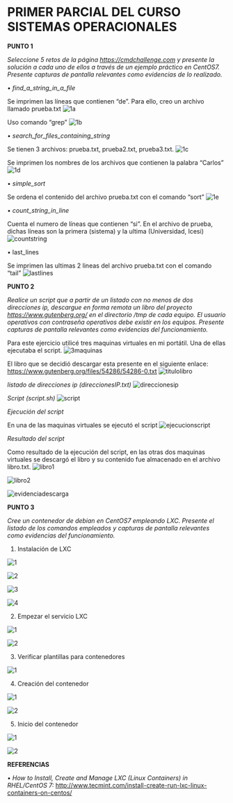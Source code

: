 # PRIMER PARCIAL DEL CURSO SISTEMAS OPERACIONALES


**PUNTO 1**

*Seleccione 5 retos de la página https://cmdchallenge.com y presente la solución a cada uno de ellos a través de un ejemplo práctico en 
CentOS7. Presente capturas de pantalla relevantes como evidencias de lo realizado.*

•	*find_a_string_in_a_file*

  Se imprimen las líneas que contienen “de”. Para ello, creo un archivo llamado prueba.txt
  ![1a](https://cloud.githubusercontent.com/assets/17281733/23804104/c1ad7cea-0586-11e7-951e-a8ff4c20a284.png)

  Uso comando “grep”
  ![1b](https://cloud.githubusercontent.com/assets/17281733/23804141/e0750c10-0586-11e7-8f04-7ce57e3af38b.png)
 
 
•	*search_for_files_containing_string*
  
  Se tienen 3 archivos: prueba.txt, prueba2.txt, prueba3.txt.
  ![1c](https://cloud.githubusercontent.com/assets/17281733/23804726/18651dd4-0589-11e7-9d05-1bcc5f3b4ba2.png)
  
   Se imprimen los nombres de los archivos que contienen la palabra “Carlos”
   ![1d](https://cloud.githubusercontent.com/assets/17281733/23804927/e16a2bac-0589-11e7-9f1d-44b8248554ff.png)
 

•	*simple_sort*

  Se ordena el contenido del archivo prueba.txt con el comando “sort”
  ![1e](https://cloud.githubusercontent.com/assets/17281733/23804978/101ad30c-058a-11e7-8160-3f502dc1a455.png)


•	*count_string_in_line*
  
  Cuenta el numero de líneas que contienen “si”. En el archivo de prueba, dichas líneas son la primera (sistema) y la ultima (Universidad,  Icesi)
  ![countstring](https://cloud.githubusercontent.com/assets/17281733/23805119/a3db5a80-058a-11e7-9552-509457e5245c.png)

 
•	last_lines

  Se imprimen las ultimas 2 lineas del archivo prueba.txt con el comando “tail”
  ![lastlines](https://cloud.githubusercontent.com/assets/17281733/23805150/c1407542-058a-11e7-9b2f-bdb46b071f41.png)

 

**PUNTO 2**

*Realice un script que a partir de un listado con no menos de dos direcciones ip, descargue en forma remota un libro del 
proyecto https://www.gutenberg.org/ en el directorio /tmp de cada equipo. El usuario operativos con contraseña operativos 
debe existir en los equipos. Presente capturas de pantalla relevantes como evidencias del funcionamiento.*


Para este ejercicio utilicé tres maquinas virtuales en mi portátil. Una de ellas ejecutaba el script. 
![3maquinas](https://cloud.githubusercontent.com/assets/17281733/23805214/f79e2b2a-058a-11e7-8062-dd2eb66feb0b.png)
 

El libro que se decidió descargar esta presente en el siguiente enlace: https://www.gutenberg.org/files/54286/54286-0.txt
![titulolibro](https://cloud.githubusercontent.com/assets/17281733/23805239/12b61f62-058b-11e7-9894-a5700c22521a.png)
 


*listado de direcciones ip (direccionesIP.txt)*
![direccionesip](https://cloud.githubusercontent.com/assets/17281733/23805278/3cb69242-058b-11e7-9ca1-9f0ab31e94e5.png)

 
*Script (script.sh)*
![script](https://cloud.githubusercontent.com/assets/17281733/23805320/692c05dc-058b-11e7-9808-4950d920579a.png)
 


*Ejecución del script*

En una de las maquinas virtuales se ejecutó el script
![ejecucionscript](https://cloud.githubusercontent.com/assets/17281733/23805393/aaf83828-058b-11e7-81e3-ced369a2c7a0.png)
 

*Resultado del script*

Como resultado de la ejecución del script, en las otras dos maquinas virtuales se descargó el libro y su contenido fue almacenado en el archivo libro.txt.
![libro1](https://cloud.githubusercontent.com/assets/17281733/23805426/d5b7b624-058b-11e7-800a-a328848bc5ce.png)

 
![libro2](https://cloud.githubusercontent.com/assets/17281733/23805449/f06f89f6-058b-11e7-92f6-e2d85a130ec0.png)


![evidenciadescarga](https://cloud.githubusercontent.com/assets/17281733/23805490/1504f486-058c-11e7-9185-ced65715f590.png)

 

**PUNTO 3**

*Cree un contenedor de debian en CentOS7 empleando LXC. Presente el listado de los comandos empleados y capturas de pantalla 
relevantes como evidencias del funcionamiento.*

1.	Instalación de LXC 
 
![1](https://cloud.githubusercontent.com/assets/17281733/23805728/0cd63580-058d-11e7-885d-930f4c425f17.png)

![2](https://cloud.githubusercontent.com/assets/17281733/23805736/18574368-058d-11e7-91b3-63caf0b388e9.png)

![3](https://cloud.githubusercontent.com/assets/17281733/23805745/293b9b70-058d-11e7-8a04-953e59acfee3.png)

![4](https://cloud.githubusercontent.com/assets/17281733/23805752/32cbe410-058d-11e7-9531-c49674004b58.png)
 
 
2.	Empezar el servicio LXC

![1](https://cloud.githubusercontent.com/assets/17281733/23805790/530a626a-058d-11e7-95b6-6c30d4973c85.png)
 
![2](https://cloud.githubusercontent.com/assets/17281733/23805825/75e74cda-058d-11e7-8417-d5a4f1090f72.png)

 
3.	Verificar plantillas para contenedores

![1](https://cloud.githubusercontent.com/assets/17281733/23805853/8afaebe0-058d-11e7-8acf-361eb0517c79.png)


4.	Creación del contenedor

![1](https://cloud.githubusercontent.com/assets/17281733/23805897/b46918a8-058d-11e7-8374-68636ff2df10.png)
 
![2](https://cloud.githubusercontent.com/assets/17281733/23805918/cad9667e-058d-11e7-982f-29b0ccd52d51.png)


5.	Inicio del contenedor

![1](https://cloud.githubusercontent.com/assets/17281733/23805948/e00616c8-058d-11e7-8638-0e8a5703ea56.png)

![2](https://cloud.githubusercontent.com/assets/17281733/23805966/ebfac1ae-058d-11e7-9451-c678ca12ff11.png)
 


**REFERENCIAS**

•	*How to Install, Create and Manage LXC (Linux Containers) in RHEL/CentOS 7:*
  http://www.tecmint.com/install-create-run-lxc-linux-containers-on-centos/


